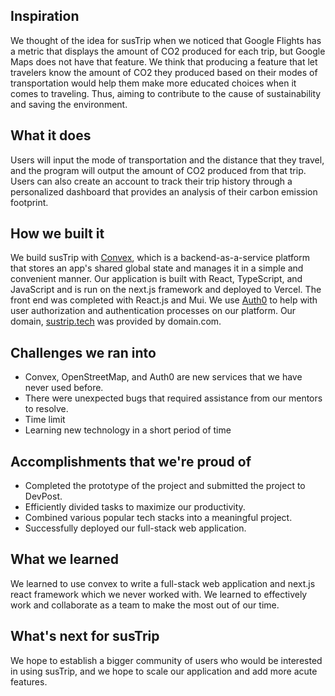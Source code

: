 ## Inspiration

We thought of the idea for susTrip when we noticed that Google Flights has a metric that displays the amount of CO2 produced for each trip, but Google Maps does not have that feature. We think that producing a feature that let travelers know the amount of CO2 they produced based on their modes of transportation would help them make more educated choices when it comes to traveling. Thus, aiming to contribute to the cause of sustainability and saving the environment.

## What it does

Users will input the mode of transportation and the distance that they travel, and the program will output the amount of CO2 produced from that trip. Users can also create an account to track their trip history through a personalized dashboard that provides an analysis of their carbon emission footprint. 

## How we built it

We build susTrip with [Convex](https://www.convex.dev/), which is a backend-as-a-service platform that stores an app's shared global state and manages it in a simple and convenient manner. Our application is built with React, TypeScript, and JavaScript and is run on the next.js framework and deployed to Vercel. The front end was completed with React.js and Mui. We use [Auth0](http://auth0.com/) to help with user authorization and authentication processes on our platform. Our domain, [sustrip.tech](https://www.sustrip.tech/) was provided by domain.com.

## Challenges we ran into

* Convex, OpenStreetMap, and Auth0 are new services that we have never used before. 
* There were unexpected bugs that required assistance from our mentors to resolve.
* Time limit
* Learning new technology in a short period of time

## Accomplishments that we're proud of

* Completed the prototype of the project and submitted the project to DevPost.
* Efficiently divided tasks to maximize our productivity.
* Combined various popular tech stacks into a meaningful project.
* Successfully deployed our full-stack web application.

## What we learned

We learned to use convex to write a full-stack web application and next.js react framework which we never worked with. We learned to effectively work and collaborate as a team to make the most out of our time.

## What's next for susTrip
We hope to establish a bigger community of users who would be interested in using susTrip, and we hope to scale our application and add more acute features.
